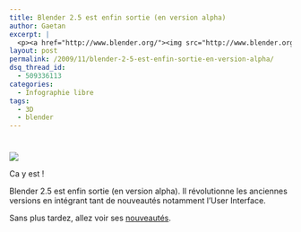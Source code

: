 ```yaml
---
title: Blender 2.5 est enfin sortie (en version alpha)
author: Gaetan
excerpt: |
  <p><a href="http://www.blender.org/"><img src="http://www.blender.org/typo3temp/pics/c3689bd090.jpg" alt="" /></a></p> <p>Ca y est&nbsp;!</p> <p>Blender 2.5 est enfin sortie (en version alpha). Il révolutionne les anciennes versions en intégrant tant de nouveautés notamment l'User Interface.</p>
layout: post
permalink: /2009/11/blender-2-5-est-enfin-sortie-en-version-alpha/
dsq_thread_id:
  - 509336113
categories:
  - Infographie libre
tags:
  - 3D
  - blender
---
```

# 

![][1]

 [1]: http://www.blender.org/typo3temp/pics/c3689bd090.jpg

[][2]

 [2]: http://www.blender.org/

Ca y est !

Blender 2.5 est enfin sortie (en version alpha). Il révolutionne les anciennes versions en intégrant tant de nouveautés notamment l’User Interface.



Sans plus tardez, allez voir ses [nouveautés][3].

 [3]: http://www.blender.org/development/release-logs/blender-250/